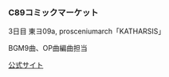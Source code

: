 
### C89コミックマーケット
3日目 東ヨ09a, prosceniumarch「KATHARSIS」

BGM9曲、OP曲編曲担当

[公式サイト](http://prosceniumarch.wix.com/katharsis)